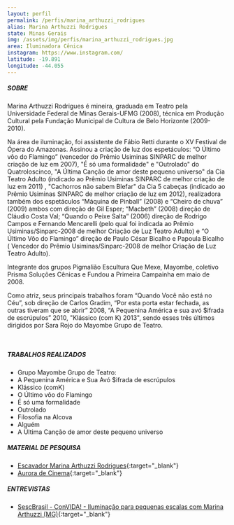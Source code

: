 ```yaml
---
layout: perfil
permalink: /perfis/marina_arthuzzi_rodrigues
alias: Marina Arthuzzi Rodrigues
state: Minas Gerais
img: /assets/img/perfis/marina_arthuzzi_rodrigues.jpg
area: Iluminadora Cênica
instagram: https://www.instagram.com/
latitude: -19.891
longitude: -44.055
---
```


##### **SOBRE**

Marina Arthuzzi Rodrigues é mineira, graduada em Teatro pela Universidade Federal de Minas Gerais-UFMG (2008), técnica em Produção Cultural pela Fundação Municipal de Cultura de Belo Horizonte (2009-2010).

Na área de iluminação, foi assistente de Fábio Retti durante o XV Festival de Ópera do Amazonas. Assinou a criação de luz dos espetáculos: “O Último vôo do Flamingo” (vencedor do Prêmio Usiminas SINPARC de melhor criação de luz em 2007), "É só uma formalidade" e "Outrolado" do Quatroloscinco, "A Última Canção de amor deste pequeno universo" da Cia Teatro Adulto (indicado ao Prêmio Usiminas SINPARC de melhor criação de luz em 2011) , "Cachorros não sabem Blefar" da Cia 5 cabeças (indicado ao Prêmio Usiminas SINPARC de melhor criação de luz em 2012), realizadora também dos espetáculos “Máquina de Pinball” (2008) e “Cheiro de chuva” (2009) ambos com direção de Gil Esper; “Macbeth” (2008) direção de Cláudio Costa Val; “Quando o Peixe Salta” (2006) direção de Rodrigo Campos e Fernando Mencarelli (pelo qual foi indicada ao Prêmio Usiminas/Sinparc-2008 de melhor Criação de Luz Teatro Adulto) e “O Último Vôo do Flamingo” direção de Paulo César Bicalho e Papoula Bicalho ( Vencedor do Prêmio Usiminas/Sinparc-2008 de melhor Criação de Luz Teatro Adulto).

Integrante dos grupos Pigmalião Escultura Que Mexe, Mayombe, coletivo Prisma Soluções Cênicas e Fundou a Primeira Campainha em maio de 2008.

Como atriz, seus principais trabalhos foram “Quando Você não está no Céu”, sob direção de Carlos Gradim, “Por esta porta estar fechada, as outras tiveram que se abrir” 2008, “A Pequenina América e sua avó $ifrada de escrúpulos” 2010, "Klássico (com K) 2013", sendo esses três últimos dirigidos por Sara Rojo do Mayombe Grupo de Teatro.

<br>

##### **TRABALHOS REALIZADOS**

- Grupo Mayombe Grupo de Teatro:
- A Pequenina América e Sua Avó $ifrada de escrúpulos
- Klássico (comK)
- O Último vôo do Flamingo
- É só uma formalidade
- Outrolado
- Filosofia na Alcova
- Alguém
- A Última Canção de amor deste pequeno universo

##### **MATERIAL DE PESQUISA**

- [Escavador Marina Arthuzzi Rodrigues](https://www.escavador.com/sobre/1585997/marina-arthuzzi-rodrigues){:target="_blank"}
- [Aurora de Cinema](https://auroradecinema.wordpress.com/tag/marina-arthuzzi/){:target="_blank"}

##### **ENTREVISTAS**

- [SescBrasil - ConVIDA! - Iluminação para pequenas escalas com Marina Arthuzzi (MG)](https://www.youtube.com/watch?v=NigepPiAQdU&ab_channel=SescBrasil){:target="_blank"}
